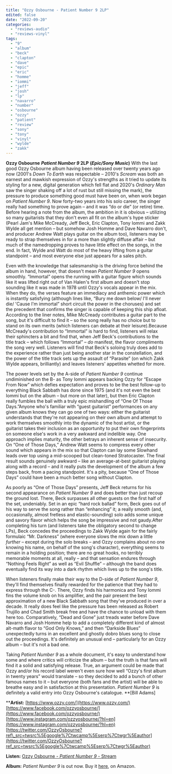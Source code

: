 ```yaml
---
title: "Ozzy Osbourne - Patient Number 9 2LP"
edited: false
date: "2022-09-20"
categories:
  - "reviews-audio"
  - "reviews-vinyl"
tags:
  - "9"
  - "album"
  - "beck"
  - "clapton"
  - "dave"
  - "epic"
  - "eric"
  - "homme"
  - "iommi"
  - "jeff"
  - "josh"
  - "lp"
  - "navarro"
  - "number"
  - "osbourne"
  - "ozzy"
  - "patient"
  - "review"
  - "sony"
  - "tony"
  - "vinyl"
  - "wylde"
  - "zakk"
---
```


**Ozzy Osbourne** **_Patient Number 9_ 2LP** **(_Epic/Sony Music_)** With the last good Ozzy Osbourne album having been released over twenty years ago now (2001's _Down To Earth_ was respectable – 2010's _Scream_ was both an earnest and mawkish expression of Ozzy's strengths as it tried to update its styling for a new, digital generation which fell flat and 2020's _Ordinary Man_ saw the singer shaking off a lot of rust but still missing the mark), the pressure to produce something good must have been on, when work began on _Patient Number 9_. Now forty-two years into his solo career, the singer really had something to prove again – and it was “do or die” (or retire) time. Before hearing a note from the album, the ambition in it is obvious – utilizing so many guitarists that they don't even all fit on the album's hype sticker (Pearl Jam's Mike McCready, Jeff Beck, Eric Clapton, Tony Iommi and Zakk Wylde all get mention – but somehow Josh Homme and Dave Navarro don't, and producer Andrew Watt plays guitar on the album too), listeners may be ready to strap themselves in for a more than slightly diffuse affair – but much of the namedropping proves to have little effect on the songs, in the end. In fact, Wylde and Watt do most of the heavy lifting from a guitar standpoint – and most everyone else just appears for a sales pitch.

Even with the knowledge that salesmanship is the driving force behind the album in hand, however, that doesn't mean _Patient Number 9_ opens smoothly. “Immortal” opens the running with a guitar figure which sounds like it was lifted right out of Van Halen's first album and doesn't stop sounding like it was made in 1978 until Ozzy's vocals appear in the mix. When they do, the verses feature an immediacy and anthemic power which is instantly satisfying (although lines like, “Bury me down below/ I'll never die/ 'Cause I'm immortal” short circuit the power in the choruses) and set the precedent that confirms the singer is capable of keeping this ship afloat. According to the liner notes, Mike McCready contributes a guitar part to the song, but it's difficult to find it – so the song really has no choice but to stand on its own merits (which listeners can debate at their leisure).Because McCready's contribution to “Immortal” is hard to find, listeners will relax their sphincters a bit and find that, when Jeff Beck's contributions to the title track – which follows “Immortal” – _do_ manifest, the flavor compliments the song very well. Listeners will find that Beck's soloing truly does add to the experience rather than just being another star in the constellation, and the power of the title track sets up the assault of “Parasite” (on which Zakk Wylde appears, brilliantly) and leaves listeners' appetites whetted for more.

The power levels set by the A-side of _Patient Number 9_ continue undiminished on the B- as Tony Iommi appears backing Ozzy for “Escape From Now” which defies expectation and proves to be the best follow-up to everything Black Sabbath has done since 1975 (and it's not even the best Iommi but on the album – but more on that later), but then Eric Clapton really fumbles the ball with a truly epic mishandling of “One Of Those Days.”Anyone who's familiar with “guest guitarist” performances on any given album knows they can go one of two ways: either the guitarist understands that they're not appearing on their own album and attempt to work themselves smoothly into the dynamic of the host artist, or the guitarist takes their inclusion as an opportunity to put their own fingerprints on someone else's work in a very awkward and indelible way. One approach implies maturity, the other betrays an inherent sense of insecurity. On “One of Those Days,” Andrew Watt seems to compress every other sound which appears in the mix so that Clapton can lay some Slowhand leads over top using a mid-scooped but clean-toned Stratocaster. The final result sounds genuinely awkward – like an average-at-best guitarist playing along with a record – and it really puts the development of the album a few steps back, from a pacing standpoint. It's a pity, because “One of Those Days” could have been a much better song without Clapton.

As poorly as “One of Those Days” presents, Jeff Beck returns for his second appearance on _Patient Number 9_ and does better than just recoup the ground lost. There, Beck surpasses all other guests on the first half of the set, undeniably. Set in an epic “hard rock ballad” form, Beck goes out of his way to serve the song rather than “enhancing” it; a really smooth (and, occasionally, almost fretless and elastic-sounding) solo adds some unique and savory flavor which helps the song be impressive and not gaudy.After completing his turn (and listeners take the obligatory second to change LPs), Beck concedes the proceedings to Zakk Wylde again for the fairly formulaic “Mr. Darkness” (where everyone slows the mix down a little _further_ – except during the solo breaks – and Ozzy complains about no one knowing his name, on behalf of the song's character), everything seems to remain in a holding position; there are no great hooks, no terribly memorable moments at all, really – and that sensation endures through “Nothing Feels Right” as well as “Evil Shuffle” – although the band does eventually find its way into a dark rhythm which lives up to the song's title.

When listeners finally make their way to the D-side of _Patient Number 9_, they'll find themselves finally rewarded for the patience that they had to express through the C-. There, Ozzy finds his harmonica and Tony Iommi fins the volume knob on his amplifier, and the pair present the best approximation of a new Black Sabbath song that they've produced in over a decade. It really does feel like the pressure has been released as Robert Trujillo and Chad Smith break free and have the chance to unload with them here too. Comparatively, “Dead and Gone” just treads water before Dave Navarro and Josh Homme help to add a completely different kind of almost alt-math flavor to “God Only Knows,” and then “Darkside Blues” unexpectedly turns in an excellent and ghostly dobro blues song to close out the proceedings. It's definitely an unusual end – particularly for an Ozzy album – but it's not a bad one.

Taking _Patient Number 9_ as a whole document, it's easy to understand how some and where critics will criticize the album – but the truth is that fans will find it a solid and satisfying release. True, an argument could be made that Ozzy and/or his record label weren't even sure how well “Ozzy's first album in twenty years” would translate – so they decided to add a bunch of other famous names to it – but everyone (both fans and the artist) will be able to breathe easy and in satisfaction at this presentation. _Patient Number 9_ is definitely a valid entry into Ozzy Osbourne's catalogue. **\[Bill Adams\]

****Artist:** [https://www.ozzy.com/](https://www.ozzy.com/) [https://www.facebook.com/ozzyosbourne/](https://www.facebook.com/ozzyosbourne/) [https://www.instagram.com/ozzyosbourne/?hl=en](https://www.instagram.com/ozzyosbourne/?hl=en) [https://twitter.com/OzzyOsbourne?ref\_src=twsrc%5Egoogle%7Ctwcamp%5Eserp%7Ctwgr%5Eauthor](https://twitter.com/OzzyOsbourne?ref_src=twsrc%5Egoogle%7Ctwcamp%5Eserp%7Ctwgr%5Eauthor)

**Listen:** [Ozzy Osbourne - _Patient Number 9_ - Stream](https://www.youtube.com/watch?v=6c2OCDBVw08&list=OLAK5uy_kLT33gPmSvMfvI7rO6nTUdwPQ9qok1qLM)

**Album:** _Patient Number 9_ is out now. Buy it [here](https://www.amazon.com/s?k=ozzy+osbourne+patient+number+9+vinyl&crid=16MYT8GJSBZI4&sprefix=Ozzy+O%2Caps%2C107&ref=nb_sb_ss_ts-doa-p_7_6), on Amazon.
